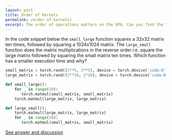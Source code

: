 ```yaml
---
layout: post
title: Order of Kernels
permalink: /order-of-kernels/
excerpt: The order of operations matters on the GPU. Can you find the faster ordering?
---
```


In the code snippet below the `small_large` function squares a 32x32 matrix ten times, followed by
squaring a 1024x1024 matrix. The `large_small` function does the matrix multiplications in the
reverse order i.e. square the large matrix followed by squaring the small matrix ten times. Which
function has a smaller execution time and why?

``` python
small_matrix = torch.rand((2**5, 2**5), device = torch.device('cuda:0'))
large_matrix = torch.rand((2**10, 2*10), device = torch.device('cuda:0'))

def small_large():
    for _ in range(10):
       torch.matmul(small_matrix, small_matrix)
    torch.matmul(large_matrix, large_matrix)

def large_small():
    torch.matmul(large_matrix, large_matrix)
    for _ in range(10):
       torch.matmul(small_matrix, small_matrix)
```

[See answer and discussion](/order-of-kernels-answer/)
